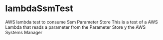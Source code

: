 # lambdaSsmTest
AWS lambda test to consume Ssm Parameter Store
This is a test of a AWS Lambda that reads a parameter from the Parameter Store y the AWS Systems Manager
